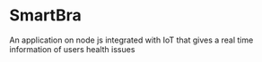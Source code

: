 # SmartBra
An application on node js integrated with IoT that gives a real time information of users health issues
